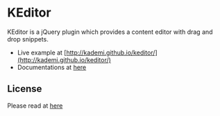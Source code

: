 # KEditor
KEditor is a jQuery plugin which provides a content editor with drag and drop snippets.
  * Live example at [http://kademi.github.io/keditor/](http://kademi.github.io/keditor/)
  * Documentations at [here](./docs/index.md)

## License
Please read at [here](./LICENSE.md)
